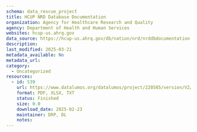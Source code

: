 ```yaml
---
schema: data_rescue_project 
title: HCUP NRD Database Documentation
organization: Agency for Healthcare Research and Quality
agency: Department of Health and Human Services
websites: hcup-us.ahrq.gov
data_source: https://hcup-us.ahrq.gov/db/nation/nrd/nrddbdocumentation.jsp
description: 
last_modified: 2025-03-21
metadata_available: No
metadata_url: 
category:
  - Uncategorized
resources:
  - id: 539
    url: https://www.datalumos.org/datalumos/project/220585/version/V2/view
    format: PDF, XLSX, TXT
    status: Finished
    size: 0.0
    download_date: 2025-02-23
    maintainer: DRP, DL
    notes: 
---
```

